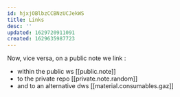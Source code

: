 ```yaml
---
id: hjxjOBlbzCCBNzUCJekWS
title: Links
desc: ''
updated: 1629720911091
created: 1629635987723
---
```


Now, vice versa, on a public note we link : 

- within the public ws [[public.note]]
- to the private repo [[private.note.random]]
- and to an alternative dws [[material.consumables.gaz]]
